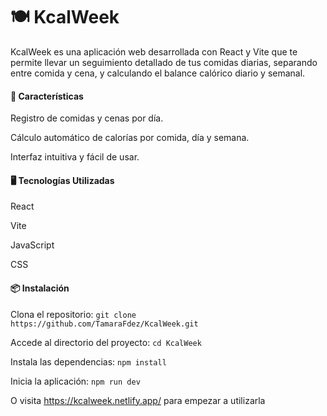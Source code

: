 
# 🍽️ KcalWeek #
KcalWeek es una aplicación web desarrollada con React y Vite que te permite llevar un seguimiento detallado de tus comidas diarias, separando entre comida y cena, y calculando el balance calórico diario y semanal.

#### 🚀 Características ####
Registro de comidas y cenas por día.

Cálculo automático de calorías por comida, día y semana.

Interfaz intuitiva y fácil de usar.

#### 🖥️ Tecnologías Utilizadas ####
React

Vite

JavaScript

CSS

#### 📦 Instalación ####
Clona el repositorio:
`git clone https://github.com/TamaraFdez/KcalWeek.git`

Accede al directorio del proyecto:
`cd KcalWeek`

Instala las dependencias:
`npm install`

Inicia la aplicación:
`npm run dev`

O visita <https://kcalweek.netlify.app/> para empezar a utilizarla 
